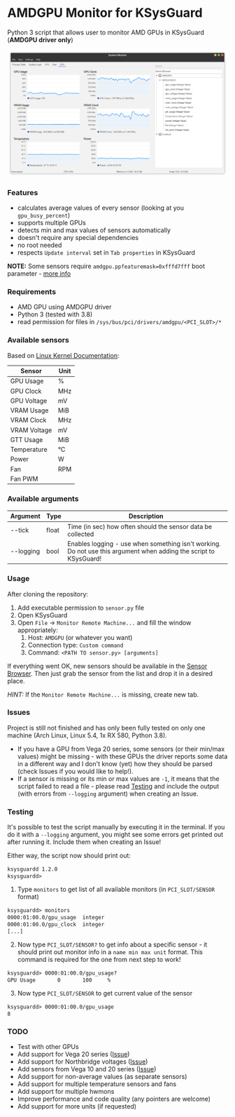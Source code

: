# AMDGPU Monitor for KSysGuard

Python 3 script that allows user to monitor AMD GPUs in KSysGuard (**AMDGPU driver only**)

![Screenshot](/screenshot.png)

### Features

-   calculates average values of every sensor (looking at you `gpu_busy_percent`)
-   supports multiple GPUs
-   detects min and max values of sensors automatically
-   doesn't require any special dependencies
-   no root needed
-   respects `Update interval` set in `Tab properties` in KSysGuard

**NOTE:** Some sensors require `amdgpu.ppfeaturemask=0xfffd7fff` boot parameter - [more info](https://wiki.archlinux.org/index.php/AMDGPU#Overclocking)

### Requirements

-   AMD GPU using AMDGPU driver
-   Python 3 (tested with 3.8)
-   read permission for files in `/sys/bus/pci/drivers/amdgpu/<PCI_SLOT>/*`

### Available sensors

Based on [Linux Kernel Documentation](https://dri.freedesktop.org/docs/drm/gpu/amdgpu.html#gpu-power-thermal-controls-and-monitoring):

| Sensor       | Unit |
| ------------ | ---- |
| GPU Usage    | %    |
| GPU Clock    | MHz  |
| GPU Voltage  | mV   |
| VRAM Usage   | MiB  |
| VRAM Clock   | MHz  |
| VRAM Voltage | mV   |
| GTT Usage    | MiB  |
| Temperature  | °C   |
| Power        | W    |
| Fan          | RPM  |
| Fan PWM      |      |

### Available arguments

| Argument  | Type  | Description                                                                                                       |
| --------- | ----- | ----------------------------------------------------------------------------------------------------------------- |
| --tick    | float | Time (in sec) how often should the sensor data be collected                                                       |
| --logging | bool  | Enables logging - use when something isn't working. Do not use this argument when adding the script to KSysGuard! |

### Usage

After cloning the repository:

1. Add executable permission to `sensor.py` file
2. Open KSysGuard
3. Open `File` -> `Monitor Remote Machine...` and fill the window appropriately:
    1. Host: `AMDGPU` (or whatever you want)
    2. Connection type: `Custom command`
    3. Command: `<PATH TO sensor.py> [arguments]`

If everything went OK, new sensors should be available in the [Sensor Browser](https://docs.kde.org/trunk5/en/kde-workspace/ksysguard/the-workspace.html#the-sensor-browser). Then just grab the sensor from the list and drop it in a desired place.

_HINT:_ If the `Monitor Remote Machine...` is missing, create new tab.

### Issues

Project is still not finished and has only been fully tested on only one machine (Arch Linux, Linux 5.4, 1x RX 580, Python 3.8).

-   If you have a GPU from Vega 20 series, some sensors (or their min/max values) might be missing - with these GPUs the driver reports some data in a different way and I don't know (yet) how they should be parsed (check Issues if you would like to help!).
-   If a sensor is missing or its min or max values are `-1`, it means that the script failed to read a file - please read [Testing](#Testing) and include the output (with errors from `--logging` argument) when creating an Issue.

### Testing

It's possible to test the script manually by executing it in the terminal. If you do it with a `--logging` argument, you might see some errors get printed out after running it. Include them when creating an Issue!

Either way, the script now should print out:

```
ksysguardd 1.2.0
ksysguardd>
```

1. Type `monitors` to get list of all available monitors (in `PCI_SLOT/SENSOR` format)

```
ksysguardd> monitors
0000:01:00.0/gpu_usage  integer
0000:01:00.0/gpu_clock  integer
[...]
```

2. Now type `PCI_SLOT/SENSOR?` to get info about a specific sensor - it should print out monitor info in a `name min max unit` format. This command is required for the one from next step to work!

```
ksysguardd> 0000:01:00.0/gpu_usage?
GPU Usage       0       100     %
```

3. Now type `PCI_SLOT/SENSOR` to get current value of the sensor

```
ksysguardd> 0000:01:00.0/gpu_usage
8
```

### TODO

-   Test with other GPUs
-   Add support for Vega 20 series ([Issue](https://github.com/PatrickSzela/ksysguard-amdgpu/issues/1))
-   Add support for Northbridge voltages ([Issue](https://github.com/PatrickSzela/ksysguard-amdgpu/issues/2))
-   Add sensors from Vega 10 and 20 series ([Issue](https://github.com/PatrickSzela/ksysguard-amdgpu/issues/3))
-   Add support for non-average values (as separate sensors)
-   Add support for multiple temperature sensors and fans
-   Add support for multiple hwmons
-   Improve performance and code quality (any pointers are welcome)
-   Add support for more units (if requested)
